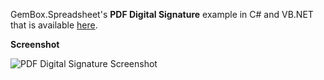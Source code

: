 GemBox.Spreadsheet's **PDF Digital Signature** example in C# and VB.NET that is available [here](https://www.gemboxsoftware.com/spreadsheet/examples/pdf-digital-signature/703).

**Screenshot**


![PDF Digital Signature Screenshot](https://www.gemboxsoftware.com/Spreadsheet/Examples/Content/Protection/PDFDigitalSignature/PdfDigitalSignature.png)